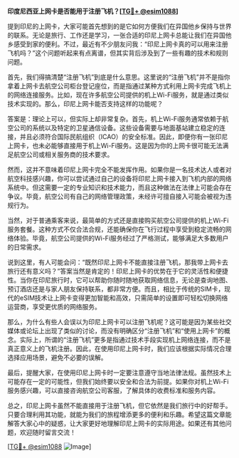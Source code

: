 **印度尼西亚上网卡是否能用于注册飞机？[[TG💪+ @esim1088](https://t.me/s/esim1088)]**

提到印尼的上网卡，大家可能首先想到的是它如何方便我们在异国他乡保持与世界的联系。无论是旅行、工作还是学习，一张合适的印尼上网卡总能让我们在异国他乡感受到家的便利。不过，最近有不少朋友问我：“印尼上网卡真的可以用来注册飞机吗？”这个问题听起来有点离谱，但其实背后涉及到了一些有趣的技术和规则问题。

首先，我们得搞清楚“注册飞机”到底是什么意思。这里说的“注册飞机”并不是指你拿着上网卡去航空公司柜台登记座位，而是指通过某种方式利用上网卡完成飞机上的网络连接服务。比如，现在许多航空公司提供的机上Wi-Fi服务，就是通过类似技术实现的。那么，印尼上网卡能否支持这样的功能呢？

答案是：理论上可以，但实际上却非常复杂。首先，机上Wi-Fi服务通常依赖于航空公司的系统以及特定的卫星通信设备。这些设备需要与地面基站建立稳定的连接，并且必须符合国际民航组织（ICAO）的安全标准。因此，即便你有一张印尼上网卡，也未必能够直接用于机上Wi-Fi服务。这是因为你的上网卡很可能无法满足航空公司或相关服务商的技术要求。

然而，这并不意味着印尼上网卡完全不能发挥作用。如果你是一名技术达人或者对航空科技感兴趣，你可以尝试通过自己的设备将印尼上网卡接入到飞机内部的网络系统中。但这需要一定的专业知识和技术能力，而且这种做法在法律上可能会存在争议。毕竟，航空公司有自己的网络管理政策，未经许可擅自接入可能会被视为违规行为。

当然，对于普通乘客来说，最简单的方式还是直接购买航空公司提供的机上Wi-Fi服务套餐。这种方式不仅合法合规，还能确保你在飞行过程中享受到稳定流畅的网络体验。毕竟，航空公司提供的Wi-Fi服务经过了严格测试，能够满足大多数用户的日常需求。

说到这里，有人可能会问：“既然印尼上网卡不能直接注册飞机，那我带上网卡去旅行还有意义吗？”答案当然是肯定的！印尼上网卡的优势在于它的灵活性和便捷性。当你在印尼旅行时，它可以帮助你随时随地获取网络信息，无论是查询地图、预订酒店还是与家人朋友保持联系，都非常方便。而且，相比于传统的SIM卡，现代的eSIM技术让上网卡变得更加智能和高效，只需简单的设置即可轻松切换网络运营商，享受更优质的网络服务。

那么，为什么有些人会误以为印尼上网卡可以注册飞机呢？这可能是因为某些社交媒体或论坛上出现了类似的讨论，而没有明确区分“注册飞机”和“使用上网卡”的概念。实际上，所谓的“注册飞机”更多是指通过技术手段实现机上网络连接，而不是真正意义上的飞机注册。因此，在使用印尼上网卡时，我们应该根据实际情况合理选择应用场景，避免不必要的误解。

最后，提醒大家，在使用印尼上网卡时一定要注意遵守当地法律法规。虽然技术上可能存在一定的可能性，但我们始终要以安全和合法为前提。如果你对机上Wi-Fi服务感兴趣，可以直接咨询航空公司客服，了解具体的收费标准和服务内容。

总之，印尼上网卡虽然不能直接用于注册飞机，但它依然是我们旅行中的好帮手。只要合理利用其功能，就能为我们的旅程增添更多的便利和乐趣。希望这篇文章能解答大家心中的疑惑，让大家更好地理解印尼上网卡的实际用途。如果还有其他问题，欢迎随时留言交流！

[[TG💪+ @esim1088](https://t.me/s/esim1088) ![Image](https://i.postimg.cc/4NQfJmqS/Snipaste-2025-05-13-00-14-12.png)]